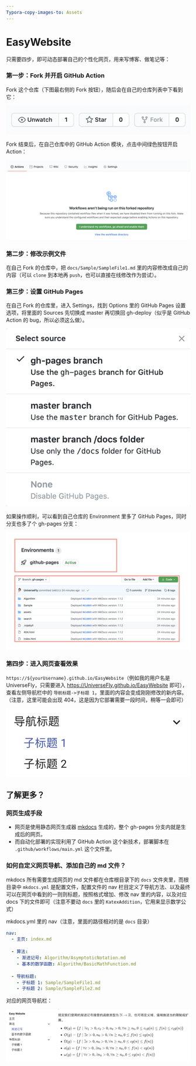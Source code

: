 ```yaml
---
Typora-copy-images-to: Assets
---
```


# EasyWebsite

只需要四步，即可动态部署自己的个性化网页，用来写博客、做笔记等：

### 第一步：Fork 并开启 GitHub Action

Fork 这个仓库（下图最右侧的 Fork 按钮），随后会在自己的仓库列表中下看到它：

![](Assets/image-20200704171907600.png)

Fork 结束后，在自己仓库中的 GitHub Action 模块，点击中间绿色按钮开启 Action：

![image-20200704182728689](Assets/image-20200704182728689.png)

### 第二步：修改示例文件

在自己 Fork 的仓库中，把 `docs/Sample/SampleFile1.md` 里的内容修改成自己的内容（可以 `clone` 到本地再 `push`，也可以直接在线修改作为尝试）。

### 第三步：设置 GitHub Pages

在自己 Fork 的仓库里，进入 Settings，找到 Options 里的 GitHub Pages 设置选项，将里面的 Sources 先切换成 master 再切换回 gh-deploy（似乎是 GitHub Action 的 bug，所以必须这么做）。

![image-20200704172935284](Assets/image-20200704172935284.png)

如果操作顺利，可以看到自己仓库的 Environment 里多了 GitHub Pages，同时分支也多了个 gh-pages 分支：

![image-20200704173239764](Assets/image-20200704173239764.png)

### 第四步：进入网页查看效果

`https://${yourUsername}.github.io/EasyWebsite`（例如我的用户名是 UniverseFly，只需要进入 https://UniverseFly.github.io/EasyWebsite 即可），查看左侧导航栏中的 `导航标题->子标题 1`，里面的内容会变成刚刚修改的新内容。（注意，这里可能会出现 404，这是因为它部署需要一段时间，稍等一会即可）

![image-20200704172219944](Assets/image-20200704172219944.png)

## 了解更多？

### 网页生成手段

- 网页是使用静态网页生成器 [mkdocs](https://github.com/mkdocs/mkdocs) 生成的，整个 gh-pages 分支内就是生成后的网页。
- 而自动化部署的实现利用了 GitHub Action 这个新技术，部署脚本在 `.github/workflows/main.yml` 这个文件里。

### 如何自定义网页导航、添加自己的 md 文件？

mkdocs 所有需要生成网页的 md 文件都在仓库根目录下的 `docs` 文件夹里，而根目录中 `mkdocs.yml` 是配置文件，配置文件的 nav 栏目定义了导航方法、以及最终可以在网页中看到的一则则标题，按照格式增加、修改 nav 里的内容，以及对应 docs 下的文件即可（注意不要动 `docs` 里的 `KatexAddition`，它用来显示数学公式）

mkdocs.yml 里的 nav（注意，里面的路径相对的是 `docs` 目录）

```yml
nav:
  - 主页: index.md

  - 算法:
    - 渐进记号: Algorithm/AsymptoticNotation.md
    - 基本的数学函数: Algorithm/BasicMathFunction.md

  - 导航标题:
    - 子标题 1: Sample/SampleFile1.md
    - 子标题 2: Sample/SampleFile2.md
```

对应的网页导航栏：

![image-20200704175859301](Assets/image-20200704175859301.png)

